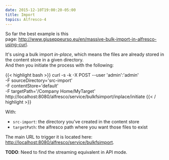 ```yaml
---
date: 2015-12-10T19:00:20-05:00
title: Import
topics: Alfresco-4
---
```


So far the best example is this page: <http://www.giuseppeurso.eu/en/massive-bulk-import-in-alfresco-using-curl>.

It's using a bulk import *in-place*, which means the files are already stored in the content store in a given directory.  
And then you initiate the process with the following:

{{< highlight bash >}}
curl -s -k -X POST --user 'admin':'admin'      \
        -F sourceDirectory='src-import'        \
        -F contentStore='default'              \
        -F targetPath='/Company Home/MyTarget' \
        http://localhost:8080/alfresco/service/bulkfsimport/inplace/initiate
{{< / highlight >}}

With:

+ `src-import`: the directory you've created in the content store
+ `targetPath`: the alfresco path where you want those files to exist

The main URL to trigger it is located here: <http://localhost:8080/alfresco/service/bulkfsimport>.

**TODO**: Need to find the streaming equivalent in API mode.
